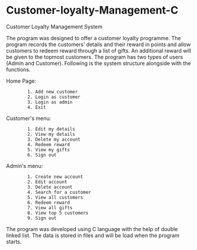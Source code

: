 # Customer-loyalty-Management-C

Customer Loyalty Management System

The program was designed to offer a customer loyalty programme. The program records the customers’ details and their reward in points and allow customers to redeem reward through a list of gifts. An additional reward will be given to the topmost customers.  The program has two types of users (Admin and Customer). Following is the system structure alongside with the functions. 

Home Page: 

            1. Add new customer        
            2. Login as customer       
            3. Login as admin          
            4. Exit   
            
Customer's menu: 

            1. Edit my details         
            2. View my details         
            3. Delete my account       
            4. Redeem reward           
            5. View my gifts           
            6. Sign out      
            
 Admin's menu: 
 
            1. Create new account      
            2. Edit account           
            3. Delete account         
            4. Search for a customer   
            5. View all customers      
            6. Redeem reward           
            7. View all gifts          
            8. View top 5 customers    
            9. Sign out                
                   
The program was developed using C language with the help of double linked list. The data is stored in files and will be load when the program starts.

